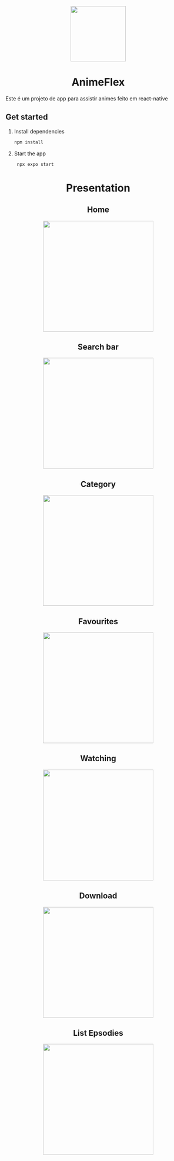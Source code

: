 <div align="center">
   <img src="https://github.com/user-attachments/assets/bae6e425-847b-4412-9f40-ddbac656edee"  width="150" height="auto" />
   <h1>AnimeFlex</h1>
</div>

Este é um projeto de app para assistir animes feito em react-native

## Get started

1. Install dependencies

   ```bash
   npm install
   ```

2. Start the app

   ```bash
    npx expo start
   ```


<div align="center">

<h1>Presentation</h1>
<h2>Home</h2>

<kbd><img src="https://github.com/user-attachments/assets/32bc1505-5a0c-4767-a8ca-c75ac370c296" width="300" height="auto" ></kbd>

<h2>Search bar</h2>
<kbd><img src="https://github.com/user-attachments/assets/81897061-2e89-469b-bd80-39510b553f42" width="300" height="auto" ></kbd>

<h2>Category</h2>

<kbd><img src="https://github.com/user-attachments/assets/4c91c844-1d49-4631-8c5c-2993b7bbadb7" width="300" height="auto" ></kbd>

<h2>Favourites</h2>

<kbd><img src="https://github.com/user-attachments/assets/9e0cc900-88ab-4477-8bf4-e16491971858" width="300" height="auto" ></kbd>

<h2>Watching</h2>

<kbd><img src="https://github.com/user-attachments/assets/8d509660-6a07-4c38-822a-9b2856514c2d" width="300" height="auto"          ></kbd>

<h2>Download</h2>

<kbd><img src="https://github.com/user-attachments/assets/12c081e5-cdef-4d3b-84bf-fdc6a61aa183" width="300" height="auto" ></kbd>

<h2>List Epsodies</h2>
<kbd><img src="https://github.com/user-attachments/assets/0a45fb69-3cf9-4744-981b-1fff9d887710" width="300" height="auto" ></kbd>

</div>
